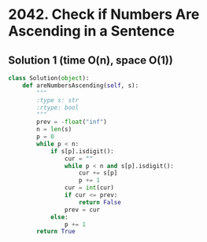 # 2042. Check if Numbers Are Ascending in a Sentence

## Solution 1 (time O(n), space O(1))

```python
class Solution(object):
    def areNumbersAscending(self, s):
        """
        :type s: str
        :rtype: bool
        """
        prev = -float("inf")
        n = len(s)
        p = 0
        while p < n:
            if s[p].isdigit():
                cur = ""
                while p < n and s[p].isdigit():
                    cur += s[p]
                    p += 1
                cur = int(cur)
                if cur <= prev:
                    return False
                prev = cur
            else:
                p += 1
        return True
```
